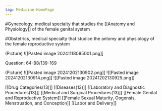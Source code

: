 ```yaml
---
tag: Medicine-HomePage
---
```

#Gynecology, medical specialty that studies the [[Anatomy and Physiology]] of the female genital system

#Obstetrics, medical specialty that studice the antomy and physiology of the female reproductive system

(Picture)
	![[Pasted image 20241118085001.png]]

Question: 64-88/139-169

(Picture)
	![[Pasted image 20241202130902.png]]
	![[Pasted image 20241202130914.png]]
	![[Pasted image 20241202130925.png]]

[[Drug Categories(13)]]
[[Diseases(13)]]
[[Laboratory and Diagnostic Procedures(13)]]
[[Medical and Surgical Procedures(13)]]
[[Female Genital and Reproductive System]]
[[Female Sexual Maturity, Oogensis, Menstruation, and Conception]]
[[Labor and Delivery]]





